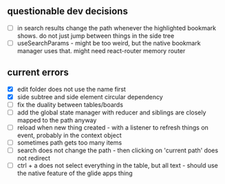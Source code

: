 ## questionable dev decisions
- [ ] in search results change the path whenever the highlighted bookmark shows. do not just jump between things in the side tree
- [ ] useSearchParams - might be too weird, but the native bookmark manager uses that. might need react-router memory router

## current errors
- [x] edit folder does not use the name first
- [x] side subtree and side element circular dependency
- [ ] fix the duality between tables/boards
- [ ] add the global state manager with reducer and siblings are closely mapped to the path anyway
- [ ] reload when new thing created - with a listener to refresh things on event, probably in the context object
- [ ] sometimes path gets too many items
- [ ] search does not change the path - then clicking on 'current path' does not redirect
- [ ] ctrl + a does not select everything in the table, but all text - should use the native feature of the glide apps thing

